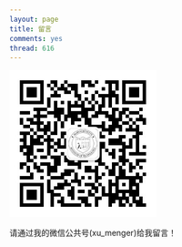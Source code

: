 ```yaml
---
layout: page
title: 留言
comments: yes
thread: 616
---
```


![come on](../media/image/xu_menger.jpg)

请通过我的微信公共号(xu\_menger)给我留言！
